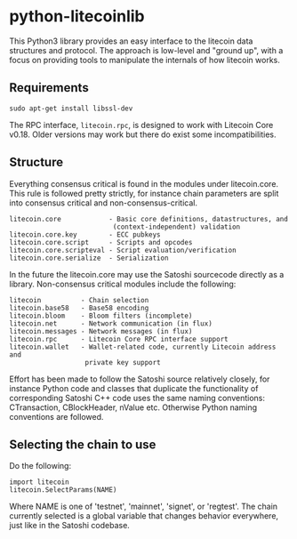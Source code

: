 # python-litecoinlib

This Python3 library provides an easy interface to the litecoin data
structures and protocol. The approach is low-level and "ground up", with a
focus on providing tools to manipulate the internals of how litecoin works.

## Requirements

    sudo apt-get install libssl-dev

The RPC interface, `litecoin.rpc`, is designed to work with Litecoin Core v0.18.
Older versions may work but there do exist some incompatibilities.


## Structure

Everything consensus critical is found in the modules under litecoin.core. This
rule is followed pretty strictly, for instance chain parameters are split into
consensus critical and non-consensus-critical.

    litecoin.core            - Basic core definitions, datastructures, and
                              (context-independent) validation
    litecoin.core.key        - ECC pubkeys
    litecoin.core.script     - Scripts and opcodes
    litecoin.core.scripteval - Script evaluation/verification
    litecoin.core.serialize  - Serialization

In the future the litecoin.core may use the Satoshi sourcecode directly as a
library. Non-consensus critical modules include the following:

    litecoin          - Chain selection
    litecoin.base58   - Base58 encoding
    litecoin.bloom    - Bloom filters (incomplete)
    litecoin.net      - Network communication (in flux)
    litecoin.messages - Network messages (in flux)
    litecoin.rpc      - Litecoin Core RPC interface support
    litecoin.wallet   - Wallet-related code, currently Litecoin address and
                       private key support

Effort has been made to follow the Satoshi source relatively closely, for
instance Python code and classes that duplicate the functionality of
corresponding Satoshi C++ code uses the same naming conventions: CTransaction,
CBlockHeader, nValue etc. Otherwise Python naming conventions are followed.

## Selecting the chain to use

Do the following:

    import litecoin
    litecoin.SelectParams(NAME)

Where NAME is one of 'testnet', 'mainnet', 'signet', or 'regtest'. The chain currently
selected is a global variable that changes behavior everywhere, just like in
the Satoshi codebase.
